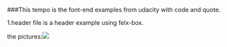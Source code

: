 ###This tempo is the font-end examples from udacity with code and quote.

1.header file is a header example using felx-box.

the pictures:![](http://i.imgur.com/2hYSVrt.png)